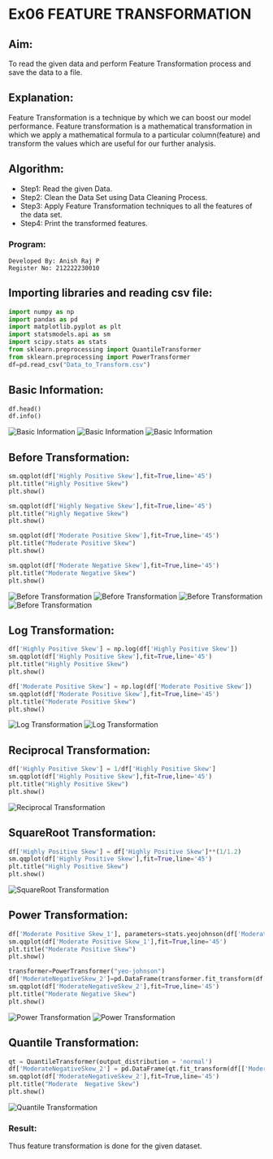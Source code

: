 # Ex06 FEATURE TRANSFORMATION
## Aim:
To read the given data and perform Feature Transformation process and save the data to a file.
## Explanation:
Feature Transformation is a technique by which we can boost our model performance. Feature transformation is a mathematical transformation in which we apply a mathematical formula to a particular column(feature) and transform the values which are useful for our further analysis.
## Algorithm:
- Step1: Read the given Data.
- Step2: Clean the Data Set using Data Cleaning Process.
- Step3: Apply Feature Transformation techniques to all the features of the data set.
- Step4: Print the transformed features.
### Program:
```
Developed By: Anish Raj P
Register No: 212222230010
```
## Importing libraries and reading csv file:
  ```Python
  import numpy as np
  import pandas as pd
  import matplotlib.pyplot as plt
  import statsmodels.api as sm
  import scipy.stats as stats
  from sklearn.preprocessing import QuantileTransformer
  from sklearn.preprocessing import PowerTransformer
  df=pd.read_csv("Data_to_Transform.csv")
  ```
## Basic Information:
  ```Python
  df.head()
  df.info()
  ```
  ![Basic Information](1.png)
  ![Basic Information](2.png)
  ![Basic Information](3.png)
  
## Before Transformation:
  ```Python
  sm.qqplot(df['Highly Positive Skew'],fit=True,line='45')
  plt.title("Highly Positive Skew")
  plt.show()

  sm.qqplot(df['Highly Negative Skew'],fit=True,line='45')
  plt.title("Highly Negative Skew")
  plt.show()

  sm.qqplot(df['Moderate Positive Skew'],fit=True,line='45')
  plt.title("Moderate Positive Skew")
  plt.show()

  sm.qqplot(df['Moderate Negative Skew'],fit=True,line='45')
  plt.title("Moderate Negative Skew")
  plt.show()
  ```
  ![Before Transformation](4.png)
  ![Before Transformation](5.png)
  ![Before Transformation](6.png)
  ![Before Transformation](7.png)


## Log Transformation:
  ```Python
  df['Highly Positive Skew'] = np.log(df['Highly Positive Skew'])
  sm.qqplot(df['Highly Positive Skew'],fit=True,line='45')
  plt.title("Highly Positive Skew")
  plt.show()
  
  df['Moderate Positive Skew'] = np.log(df['Moderate Positive Skew'])
  sm.qqplot(df['Moderate Positive Skew'],fit=True,line='45')
  plt.title("Moderate Positive Skew")
  plt.show()
  ```
  ![Log Transformation](8.png)
  ![Log Transformation](9.png)
  
## Reciprocal Transformation:
  ```Python
  df['Highly Positive Skew'] = 1/df['Highly Positive Skew']
  sm.qqplot(df['Highly Positive Skew'],fit=True,line='45')
  plt.title("Highly Positive Skew")
  plt.show()
  ```
  ![Reciprocal Transformation](10.png)

## SquareRoot Transformation:
  ```Python
  df['Highly Positive Skew'] = df['Highly Positive Skew']**(1/1.2)
  sm.qqplot(df['Highly Positive Skew'],fit=True,line='45')
  plt.title("Highly Positive Skew")
  plt.show()
  ```
  ![SquareRoot Transformation](11.png)

## Power Transformation:
  ```Python
  df['Moderate Positive Skew_1'], parameters=stats.yeojohnson(df['Moderate Positive Skew'])
  sm.qqplot(df['Moderate Positive Skew_1'],fit=True,line='45')
  plt.title("Moderate Positive Skew")
  plt.show()

  transformer=PowerTransformer("yeo-johnson")
  df['ModerateNegativeSkew_2']=pd.DataFrame(transformer.fit_transform(df[['Moderate Negative Skew']]))
  sm.qqplot(df['ModerateNegativeSkew_2'],fit=True,line='45')
  plt.title("Moderate Negative Skew")
  plt.show()
  ```
  ![Power Transformation](12.png)
  ![Power Transformation](13.png)

  
## Quantile Transformation:
  ```Python
  qt = QuantileTransformer(output_distribution = 'normal')
  df['ModerateNegativeSkew_2'] = pd.DataFrame(qt.fit_transform(df[['Moderate Negative Skew']]))
  sm.qqplot(df['ModerateNegativeSkew_2'],fit=True,line='45')
  plt.title("Moderate  Negative Skew")
  plt.show()
  ```
  ![Quantile Transformation](14.png)

### Result:  
Thus feature transformation is done for the given dataset.
